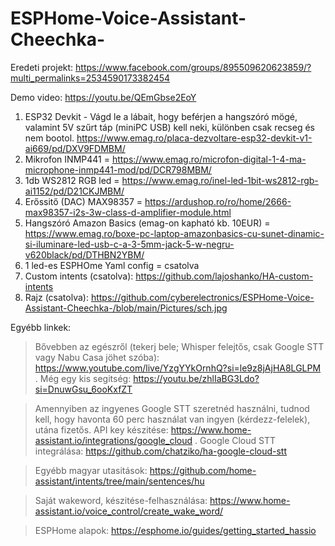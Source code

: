 # ESPHome-Voice-Assistant-Cheechka-

Eredeti projekt: https://www.facebook.com/groups/895509620623859/?multi_permalinks=2534590173382454

Demo video: https://youtu.be/QEmGbse2EoY

1) ESP32 Devkit - Vágd le a lábait, hogy beférjen a hangszóró mögé, valamint 5V szűrt táp (miniPC USB) kell neki, különben csak recseg és nem bootol. 
   https://www.emag.ro/placa-dezvoltare-esp32-devkit-v1-ai669/pd/DXV9FDMBM/
3) Mikrofon INMP441 = https://www.emag.ro/microfon-digital-1-4-ma-microphone-inmp441-mod/pd/DCR798MBM/
4) 1db WS2812 RGB led = https://www.emag.ro/inel-led-1bit-ws2812-rgb-ai1152/pd/D21CKJMBM/
5) Erőssitő (DAC) MAX98357 = https://ardushop.ro/ro/home/2666-max98357-i2s-3w-class-d-amplifier-module.html
6) Hangszóró Amazon Basics (emag-on kapható kb. 10EUR) = https://www.emag.ro/boxe-pc-laptop-amazonbasics-cu-sunet-dinamic-si-iluminare-led-usb-c-a-3-5mm-jack-5-w-negru-v620black/pd/DTHBN2YBM/
7) 1 led-es ESPHOme Yaml config = csatolva
8) Custom intents (csatolva): https://github.com/lajoshanko/HA-custom-intents
9) Rajz (csatolva): https://github.com/cyberelectronics/ESPHome-Voice-Assistant-Cheechka-/blob/main/Pictures/sch.jpg

Egyébb linkek:
> Bővebben az egészről (tekerj bele; Whisper felejtős, csak Google STT vagy Nabu Casa jöhet szóba): https://www.youtube.com/live/YzgYYkOrnhQ?si=le9z8jAjHA8LGLPM . 
   Még egy kis segitség: https://youtu.be/zhlIaBG3Ldo?si=DnuwGsu_6ooKxfZT

> Amennyiben az ingyenes Google STT szeretnéd használni, tudnod kell, hogy havonta 60 perc használat van ingyen (kérdezz-felelek), utána fizetős.
 API key készitése: https://www.home-assistant.io/integrations/google_cloud . 
Google Cloud STT integrálása: https://github.com/chatziko/ha-google-cloud-stt

> Egyébb magyar utasitások: https://github.com/home-assistant/intents/tree/main/sentences/hu

> Saját wakeword, készitése-felhasználása: https://www.home-assistant.io/voice_control/create_wake_word/

> ESPHome alapok: https://esphome.io/guides/getting_started_hassio 

 

